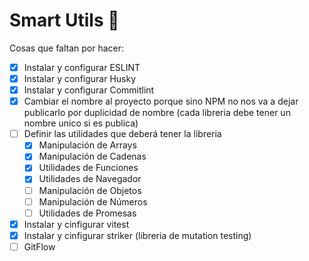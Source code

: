 # Smart Utils 🔧

Cosas que faltan por hacer:

- [x] Instalar y configurar ESLINT
- [x] Instalar y configurar Husky
- [x] Instalar y configurar Commitlint
- [x] Cambiar el nombre al proyecto porque sino NPM no nos va a dejar publicarlo por duplicidad de nombre (cada libreria debe tener un nombre unico si es publica)
- [ ] Definir las utilidades que deberá tener la libreria
    - [x] Manipulación de Arrays
    - [x] Manipulación de Cadenas
    - [x] Utilidades de Funciones
    - [x] Utilidades de Navegador
    - [ ] Manipulación de Objetos
    - [ ] Manipulación de Números 
    - [ ] Utilidades de Promesas
- [X] Instalar y cinfigurar vitest
- [x] Instalar y cinfigurar striker (libreria de mutation testing)
- [ ] GitFlow
